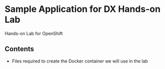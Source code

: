 # Sample Application for DX Hands-on Lab

Hands-on Lab for OpenShift


## Contents

- Files required to create the Docker container we will use in the lab
